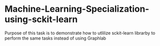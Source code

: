 # Machine-Learning-Specialization-using-sckit-learn

<div class="special-class">
Purpose of this task is to demonstrate how to utlilize sckit-learn librarby to perform the same tasks instead of using Graphlab  
</div>
